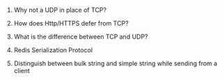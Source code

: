 1. Why not a UDP in place of TCP?
2. How does Http/HTTPS defer from TCP?
3. What is the difference between TCP and UDP?


1. Redis Serialization Protocol
2. Distinguish between bulk string and simple string while sending from a client